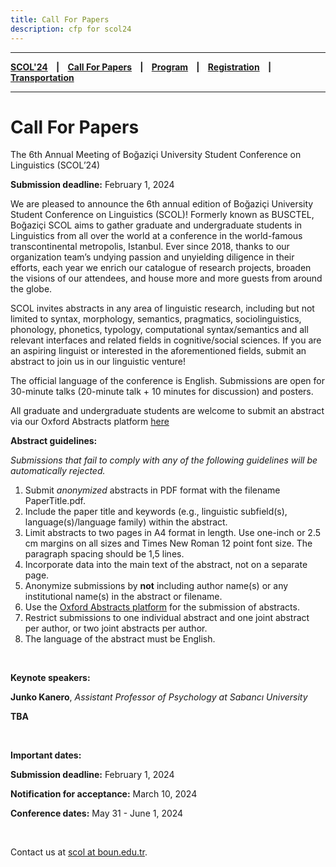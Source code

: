 ```yaml
---
title: Call For Papers
description: cfp for scol24
---
```


---

**[SCOL'24][scol24] ‎ ‎ ‎ | ‎ ‎ ‎ [Call For Papers][cfp] ‎ ‎ ‎ | ‎ ‎ ‎ [Program][prog] ‎ ‎ ‎ | ‎ ‎ ‎ [Registration][reg] ‎ ‎ ‎ | ‎ ‎ ‎ [Transportation][tp]**

---


# Call For Papers

The 6th Annual Meeting of Boğaziçi University Student Conference on Linguistics (SCOL’24) 

**Submission deadline:** February 1, 2024
 
We are pleased to announce the 6th annual edition of Boğaziçi University Student Conference on Linguistics (SCOL)! 
Formerly known as BUSCTEL, Boğaziçi SCOL aims to gather graduate and undergraduate students in Linguistics from all over the  world at a conference in the world-famous transcontinental metropolis, Istanbul. Ever since 2018, thanks to our  organization team’s undying passion and unyielding diligence in their efforts, each year we enrich our catalogue of  research projects, broaden the visions of our attendees, and house more and more guests from around the globe.

SCOL invites abstracts in any area of linguistic research, including but not limited to syntax, morphology, semantics,  pragmatics, sociolinguistics, phonology, phonetics, typology, computational syntax/semantics and all relevant interfaces and related fields in cognitive/social sciences. If you are an aspiring linguist or interested in the aforementioned fields, submit an abstract to join us in our linguistic venture! 

The official language of the conference is English. Submissions are open for 30-minute talks (20-minute talk + 10 minutes for discussion) and posters. 

All graduate and undergraduate students are welcome to submit an abstract via our Oxford Abstracts platform [here](https://app.oxfordabstracts.com/stages/12530/submitter)

**Abstract guidelines:**

*Submissions that fail to comply with any of the following guidelines will be automatically rejected.*

1. Submit *anonymized* abstracts in PDF format with the filename PaperTitle.pdf. 
2. Include the paper title and keywords (e.g., linguistic subfield(s), language(s)/language family) within the abstract. 
3. Limit abstracts to two pages in A4 format in length. Use one-inch or 2.5 cm margins on all sizes and Times New Roman 12 point font size. The paragraph spacing should be 1,5 lines. 
4. Incorporate data into the main text of the abstract, not on a separate page. 
5. Anonymize submissions by **not** including author name(s) or any institutional name(s) in the abstract or filename. 
6. Use the [Oxford Abstracts platform](https://app.oxfordabstracts.com/stages/12530/submitter) for the submission of abstracts. 
7. Restrict submissions to one individual abstract and one joint abstract per author, or two joint abstracts per author. 
8. The language of the abstract must be English.

<br />

**Keynote speakers:** 

**Junko Kanero**, *Assistant Professor of Psychology at Sabancı University*

**TBA**

<br />

**Important dates:** 

**Submission deadline:** February 1, 2024 

**Notification for acceptance:** March 10, 2024

**Conference dates:** May 31 - June 1, 2024

<br />

Contact us at [scol at boun.edu.tr][mail].

[mail]: mailto:scol@boun.edu.tr
[tp]: /scol/24/transportation
[reg]: /scol/24/registration
[scol24]: /scol/24
[cfp]: /scol/24/callforpapers
[prog]: /scol/24/program